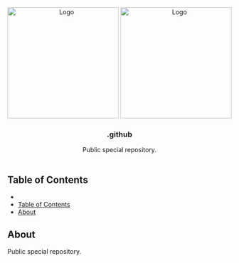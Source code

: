 <div align="center">

  <img src="https://github.com/C14-studio/.github/blob/main/images/lotchi_logo_ext_noborder_black_orange_nobg.png#gh-light-mode-only" alt="Logo" width="250"/>
  <img src="https://github.com/C14-studio/.github/blob/main/images/lotchi_logo_ext_noborder_white_orange_nobg.png#gh-dark-mode-only" alt="Logo" width="250"/>

  <h3 align="center">.github</h3>

  <p align="center">
    Public special repository.
    <br/><br/>
  </p>

  ##

</div>



<!-- TABLE OF CONTENTS -->
## Table of Contents

- [](#)
- [Table of Contents](#table-of-contents)
- [About](#about)



<!-- ABOUT -->
## About

Public special repository.

